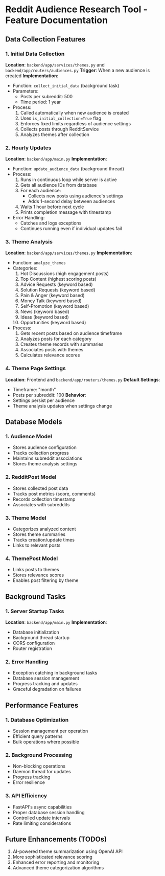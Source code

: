 # Reddit Audience Research Tool - Feature Documentation

## Data Collection Features

### 1. Initial Data Collection
**Location**: `backend/app/services/themes.py` and `backend/app/routers/audiences.py`
**Trigger**: When a new audience is created
**Implementation**:
- Function: `collect_initial_data` (background task)
- Parameters: 
  - Posts per subreddit: 500
  - Time period: 1 year
- Process:
  1. Called automatically when new audience is created
  2. Uses `is_initial_collection=True` flag
  3. Enforces fixed limits regardless of audience settings
  4. Collects posts through RedditService
  5. Analyzes themes after collection

### 2. Hourly Updates
**Location**: `backend/app/main.py`
**Implementation**:
- Function: `update_audience_data` (background thread)
- Process:
  1. Runs in continuous loop while server is active
  2. Gets all audience IDs from database
  3. For each audience:
     - Collects new posts using audience's settings
     - Adds 1-second delay between audiences
  4. Waits 1 hour before next cycle
  5. Prints completion message with timestamp
- Error Handling:
  - Catches and logs exceptions
  - Continues running even if individual updates fail

### 3. Theme Analysis
**Location**: `backend/app/services/themes.py`
**Implementation**:
- Function: `analyze_themes`
- Categories:
  1. Hot Discussions (high engagement posts)
  2. Top Content (highest scoring posts)
  3. Advice Requests (keyword based)
  4. Solution Requests (keyword based)
  5. Pain & Anger (keyword based)
  6. Money Talk (keyword based)
  7. Self-Promotion (keyword based)
  8. News (keyword based)
  9. Ideas (keyword based)
  10. Opportunities (keyword based)
- Process:
  1. Gets recent posts based on audience timeframe
  2. Analyzes posts for each category
  3. Creates theme records with summaries
  4. Associates posts with themes
  5. Calculates relevance scores

### 4. Theme Page Settings
**Location**: Frontend and `backend/app/routers/themes.py`
**Default Settings**:
- Timeframe: "month"
- Posts per subreddit: 100
**Behavior**:
- Settings persist per audience
- Theme analysis updates when settings change

## Database Models

### 1. Audience Model
- Stores audience configuration
- Tracks collection progress
- Maintains subreddit associations
- Stores theme analysis settings

### 2. RedditPost Model
- Stores collected post data
- Tracks post metrics (score, comments)
- Records collection timestamp
- Associates with subreddits

### 3. Theme Model
- Categorizes analyzed content
- Stores theme summaries
- Tracks creation/update times
- Links to relevant posts

### 4. ThemePost Model
- Links posts to themes
- Stores relevance scores
- Enables post filtering by theme

## Background Tasks

### 1. Server Startup Tasks
**Location**: `backend/app/main.py`
**Implementation**:
- Database initialization
- Background thread startup
- CORS configuration
- Router registration

### 2. Error Handling
- Exception catching in background tasks
- Database session management
- Progress tracking and updates
- Graceful degradation on failures

## Performance Features

### 1. Database Optimization
- Session management per operation
- Efficient query patterns
- Bulk operations where possible

### 2. Background Processing
- Non-blocking operations
- Daemon thread for updates
- Progress tracking
- Error resilience

### 3. API Efficiency
- FastAPI's async capabilities
- Proper database session handling
- Controlled update intervals
- Rate limiting considerations

## Future Enhancements (TODOs)
1. AI-powered theme summarization using OpenAI API
2. More sophisticated relevance scoring
3. Enhanced error reporting and monitoring
4. Advanced theme categorization algorithms 